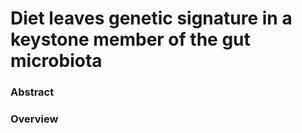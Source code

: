 # Diet leaves genetic signature in a keystone member of the gut microbiota

### Abstract

### Overview
